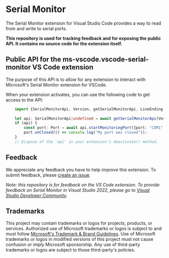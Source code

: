 # Serial Monitor

The Serial Monitor extension for Visual Studio Code provides a way to read from and write to serial ports.

**This repository is used for tracking feedback and for exposing the public API. It contains no source code for the extension itself.**

## Public API for the ms-vscode.vscode-serial-monitor VS Code extension

The purpose of this API is to allow for any extension to interact with Microsoft's Serial Monitor extension for VSCode.

When your extension activates, you can use the following code to get access to the API:

```Typescript
    import {SerialMonitorApi, Version, getSerialMonitorApi, LineEnding, Parity, StopBits, Port} from '@microsoft/vscode-serial-monitor-api';
 
    let api: SerialMonitorApi|undefined = await getSerialMonitorApi(Version.latest, extensionContext);
    if (api) {
        const port: Port = await api.startMonitoringPort({port: "COM1", baudRate: 115200, lineEnding: LineEnding.None, dataBits: 8, stopBits: StopBits.One, parity: Parity.None});
        port.onClosed(() => console.log("My port was closed"));
    }
    // Dispose of the 'api' in your extension's deactivate() method.
```

## Feedback

We appreciate any feedback you have to help improve this extension. To submit feedback, please [create an issue](https://github.com/microsoft/vscode-serial-monitor/issues/new/choose).

*Note: this repository is for feedback on the VS Code extension. To provide feedback on Serial Monitor in Visual Studio 2022, please go to [Visual Studio Developer Community](https://developercommunity.visualstudio.com/home).*

## Trademarks

This project may contain trademarks or logos for projects, products, or services. Authorized use of Microsoft 
trademarks or logos is subject to and must follow 
[Microsoft's Trademark & Brand Guidelines](https://www.microsoft.com/en-us/legal/intellectualproperty/trademarks/usage/general).
Use of Microsoft trademarks or logos in modified versions of this project must not cause confusion or imply Microsoft sponsorship.
Any use of third-party trademarks or logos are subject to those third-party's policies.
